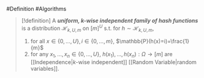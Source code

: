 #Definition #Algorithms 

> [!definition]
> A ***uniform, $k$-wise independent family of hash functions***  is a distribution $\mathcal{H}_{k,U,m}$ on $[m]^U$ s.t. for $h\sim \mathcal{H}_{k,U,m}$,
> 1. for all $x\in \{ 0,\dots,U \},i\in\{ 0,\dots,m \}$, $\mathbb{P}(h(x)=i)=\frac{1}{m}$
> 2. for any $x_{1},\dots,x_{n}\in \{ 0,\dots,U \}$, $h(x_{1}),\dots,h(x_{n}):\Omega\to[m]$ are [[Independence|$k$-wise independent]] [[Random Variable|random variables]].

